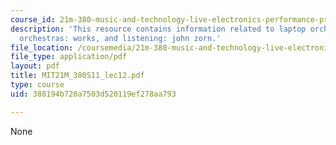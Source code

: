 ```yaml
---
course_id: 21m-380-music-and-technology-live-electronics-performance-practices-spring-2011
description: 'This resource contains information related to laptop orchestras, laptop
  orchestras: works, and listening: john zorn.'
file_location: /coursemedia/21m-380-music-and-technology-live-electronics-performance-practices-spring-2011/388194b720a7503d520119ef278aa793_MIT21M_380S11_lec12.pdf
file_type: application/pdf
layout: pdf
title: MIT21M_380S11_lec12.pdf
type: course
uid: 388194b720a7503d520119ef278aa793

---
```

None